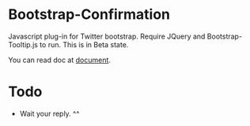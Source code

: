 Bootstrap-Confirmation
======================

Javascript plug-in for Twitter bootstrap. Require JQuery and Bootstrap-Tooltip.js to run. This is in Beta state.

You can read doc at <a href="http://ethaizone.github.io/Bootstrap-Confirmation">document</a>.

Todo
====

- Wait your reply. ^^
